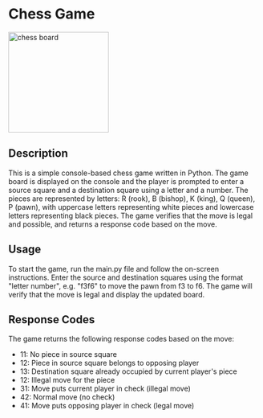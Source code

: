# Chess Game

<img src="https://i.pinimg.com/736x/3c/4f/18/3c4f1886e5b1d47f3126703fd20f56b7.jpg" class="mx-auto text-center" alt="chess board" width="200" height="200">

## Description
 This is a simple console-based chess game written in Python. The game board is displayed on the console and the player is prompted to enter a source square and a destination square using a letter and a number. The pieces are represented by letters: R (rook), B (bishop), K (king), Q (queen), P (pawn), with uppercase letters representing white pieces and lowercase letters representing black pieces. The game verifies that the move is legal and possible, and returns a response code based on the move.


## Usage
To start the game, run the main.py file and follow the on-screen instructions. Enter the source and destination squares using the format "letter number", e.g. "f3f6" to move the pawn from f3 to f6. The game will verify that the move is legal and display the updated board.

## Response Codes
The game returns the following response codes based on the move:

- 11: No piece in source square
- 12: Piece in source square belongs to opposing player
- 13: Destination square already occupied by current player's piece
- 12: Illegal move for the piece
- 31: Move puts current player in check (illegal move)
- 42: Normal move (no check)
- 41: Move puts opposing player in check (legal move)